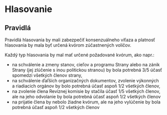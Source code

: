 # Hlasovanie

## Pravidlá

Pravidlá hlasovania by mali zabezpečiť konsenzuálneho víťaza a platnosť hlasovania by mala byť určená
kvórom zúčastnených voličov. 

Každý typ hlasovania by mal mať určené požadované kvórum, ako napr.:

* na schválenie a zmeny stanov, cieľov a programu Strany alebo na zánik Strany (jej zlúčenie s inou politickou stranou) by bola potrebná 3/5 účasť spomedzi všetkých členov strany,
* na schválenie ďaľších organizačných dokumentov, zvolenie výkonných a riadiacich orgánov by bolo potrebná účasť aspoň 1/2 všetkých členov,
* na zvolenie člena Revíznej komisie by stačila účasť 1/5 všetkých členov, ale na jeho odvolanie by bola potrebná účasť aspoň 1/2 všetkých členov
* na prijatie člena by nebolo žiadne kvórum, ale na jeho vylúčenie by bola potrebná účasť aspoň 1/2 všetkých členov

